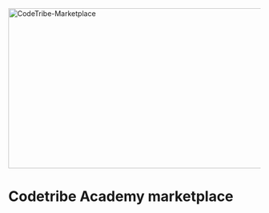 <img src="https://socialify.git.ci/Asanda001019/CodeTribe-Marketplace/image?language=1&owner=1&name=1&stargazers=1&theme=Light" alt="CodeTribe-Marketplace" width="640" height="320" />
<h1>Codetribe Academy marketplace</h1>
